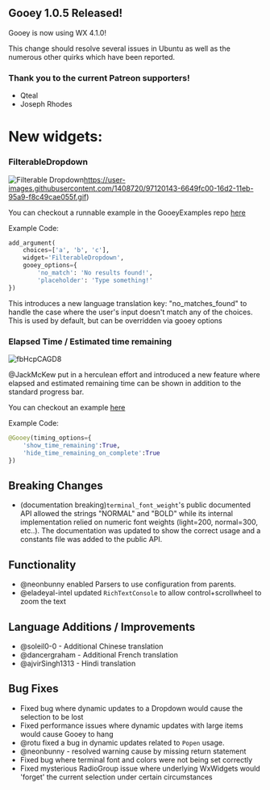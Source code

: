 ## Gooey 1.0.5 Released! 

Gooey is now using WX 4.1.0!

This change should resolve several issues in Ubuntu as well as the numerous other quirks which have been reported.

### Thank you to the current Patreon supporters! 

* Qteal
* Joseph Rhodes


# New widgets: 

### FilterableDropdown

![Filterable Dropdown]()https://user-images.githubusercontent.com/1408720/97120143-6649fc00-16d2-11eb-95a9-f8c49cae055f.gif)

You can checkout a runnable example in the GooeyExamples repo [here](https://github.com/chriskiehl/GooeyExamples/blob/1.0.5-release/examples/FilterableDropdown.py)

Example Code: 

```python
add_argument(
    choices=['a', 'b', 'c'],
    widget='FilterableDropdown',
    gooey_options={
        'no_match': 'No results found!',
        'placeholder': 'Type something!'
})
```

This introduces a new language translation key: "no_matches_found" to handle the case where the user's input doesn't match any of the choices. This is used by default, but can be overridden via gooey options



### Elapsed Time / Estimated time remaining

![fbHcpCAGD8](https://user-images.githubusercontent.com/19178331/85913252-592d1580-b876-11ea-8def-25b12732b9cb.gif)

@JackMcKew put in a herculean effort and introduced a new feature where elapsed and estimated remaining time can be shown in addition to the standard progress bar. 

You can checkout an example [here](https://github.com/chriskiehl/GooeyExamples/blob/master/examples/example_time_remaining.py)

Example Code: 

```python
@Gooey(timing_options={
    'show_time_remaining':True,
    'hide_time_remaining_on_complete':True
})
```   


## Breaking Changes 

* (documentation breaking)`terminal_font_weight`'s public documented API allowed the strings "NORMAL" and "BOLD" while its internal implementation relied on numeric font weights (light=200, normal=300, etc..). The documentation was updated to show the correct usage and a constants file was added to the public API.   


## Functionality

* @neonbunny enabled Parsers to use configuration from parents. 
* @eladeyal-intel updated `RichTextConsole` to allow control+scrollwheel to zoom the text 
 
 

## Language Additions / Improvements

* @soleil0-0 - Additional Chinese translation
* @dancergraham - Additional French translation 
* @ajvirSingh1313 - Hindi translation 
 

## Bug Fixes 

* Fixed bug where dynamic updates to a Dropdown would cause the selection to be lost 
* Fixed performance issues where dynamic updates with large items would cause Gooey to hang
* @rotu fixed a bug in dynamic updates related to `Popen` usage.
* @neonbunny - resolved warning cause by missing return statement
* Fixed bug where terminal font and colors were not being set correctly
* Fixed mysterious RadioGroup issue where underlying WxWidgets would 'forget' the current selection under certain circumstances 
  

